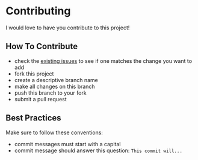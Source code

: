 # Contributing

I would love to have you contribute to this project!

## How To Contribute

* check the [existing issues](https://github.com/QualityWorksCG/java-maven-testng-starter/issues) to see if one matches the change you want to add
* fork this project
* create a descriptive branch name
* make all changes on this branch
* push this branch to your fork
* submit a pull request

## Best Practices

Make sure to follow these conventions:

* commit messages must start with a capital
* commit message should answer this question: `This commit will...`
